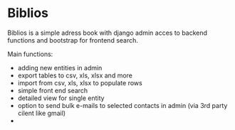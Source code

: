 # Biblios
Biblios is a simple adress book with django admin acces to backend functions and bootstrap for frontend search.

Main functions:
- adding new entities in admin
- export tables to csv, xls, xlsx and more
- import from csv, xls, xlsx to populate rows
- simple front end search 
- detailed view for single entity
- option to send bulk e-mails to selected contacts in admin (via 3rd party cilent like gmail)
- 
